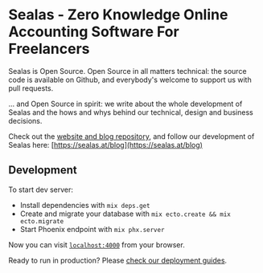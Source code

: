 # Sealas - Zero Knowledge Online Accounting Software For Freelancers

Sealas is Open Source. Open Source in all matters technical: the source code is available on Github, and everybody's welcome to support us with pull requests.

... and Open Source in spirit: we write about the whole development of Sealas and the hows and whys behind our technical, design and business decisions.

Check out the [website and blog repository](https://github.com/Brainsware/sealas-site), and follow our development of Sealas here: [https://sealas.at/blog](https://sealas.at/blog)

## Development

To start dev server:

  * Install dependencies with `mix deps.get`
  * Create and migrate your database with `mix ecto.create && mix ecto.migrate`
  * Start Phoenix endpoint with `mix phx.server`

Now you can visit [`localhost:4000`](http://localhost:4000) from your browser.

Ready to run in production? Please [check our deployment guides](http://www.phoenixframework.org/docs/deployment).
